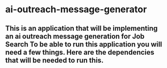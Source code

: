 # ai-outreach-message-generator
This is an application that will be implementing an ai outreach message generation for Job Search
To be able to run this application you will need a few things. Here are the dependencies that will be needed to run this.
-
